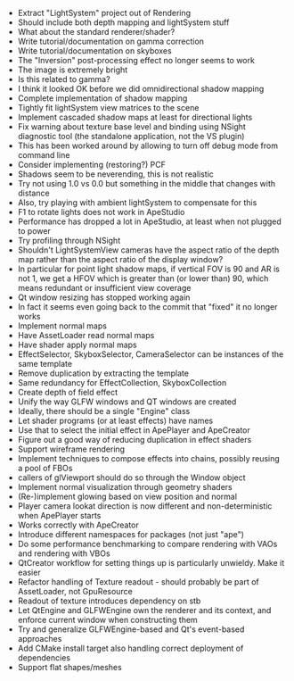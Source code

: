  - Extract "LightSystem" project out of Rendering
  - Should include both depth mapping and lightSystem stuff
  - What about the standard renderer/shader?
 - Write tutorial/documentation on gamma correction
 - Write tutorial/documentation on skyboxes
 - The "Inversion" post-processing effect no longer seems to work
  - The image is extremely bright
  - Is this related to gamma?
  - I think it looked OK before we did omnidirectional shadow mapping
 - Complete implementation of shadow mapping
  - Tightly fit lightSystem view matrices to the scene
  - Implement cascaded shadow maps at least for directional lights
  - Fix warning about texture base level and binding using NSight diagnostic tool (the standalone
    application, not the VS plugin)
   - This has been worked around by allowing to turn off debug mode from command line
  - Consider implementing (restoring?) PCF
 - Shadows seem to be neverending, this is not realistic
  - Try not using 1.0 vs 0.0 but something in the middle that changes with distance
  - Also, try playing with ambient lightSystem to compensate for this
 - F1 to rotate lights does not work in ApeStudio
 - Performance has dropped a lot in ApeStudio, at least when not plugged to power
  - Try profiling through NSight
 - Shouldn't LightSystemView cameras have the aspect ratio of the depth map rather than the aspect
   ratio of the display window?
  - In particular for point light shadow maps, if vertical FOV is 90 and AR is not 1, we get a HFOV
   which is greater than (or lower than) 90, which means redundant or insufficient view coverage
 - Qt window resizing has stopped working again
  - In fact it seems even going back to the commit that "fixed" it no longer works
 - Implement normal maps
  - Have AssetLoader read normal maps
  - Have shader apply normal maps
 - EffectSelector, SkyboxSelector, CameraSelector can be instances of the same template
  - Remove duplication by extracting the template
  - Same redundancy for EffectCollection, SkyboxCollection
 - Create depth of field effect
 - Unify the way GLFW windows and QT windows are created
  - Ideally, there should be a single "Engine" class
 - Let shader programs (or at least effects) have names
  - Use that to select the initial effect in ApePlayer and ApeCreator
 - Figure out a good way of reducing duplication in effect shaders
 - Support wireframe rendering
 - Implement techniques to compose effects into chains, possibly reusing a pool of FBOs
 - callers of glViewport should do so through the Window object
 - Implement normal visualization through geometry shaders
 - (Re-)implement glowing based on view position and normal
 - Player camera lookat direction is now different and non-deterministic when ApePlayer starts
  - Works correctly with ApeCreator
 - Introduce different namespaces for packages (not just "ape")
 - Do some performance benchmarking to compare rendering with VAOs and rendering with VBOs
 - QtCreator workflow for setting things up is particularly unwieldy. Make it easier
 - Refactor handling of Texture readout - should probably be part of AssetLoader, not GpuResource
  - Readout of texture introduces dependency on stb
 - Let QtEngine and GLFWEngine own the renderer and its context, and enforce current window when
   constructing them
 - Try and generalize GLFWEngine-based and Qt's event-based approaches
 - Add CMake install target also handling correct deployment of dependencies
 - Support flat shapes/meshes
